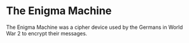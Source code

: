 # The Enigma Machine
The Enigma Machine was a cipher device used by the Germans in World War 2 to encrypt their messages. 
